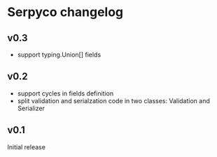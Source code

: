 # Serpyco changelog

## v0.3

- support typing.Union[] fields

## v0.2

- support cycles in fields definition
- split validation and serialzation code in two classes: Validation and Serializer

## v0.1

Initial release